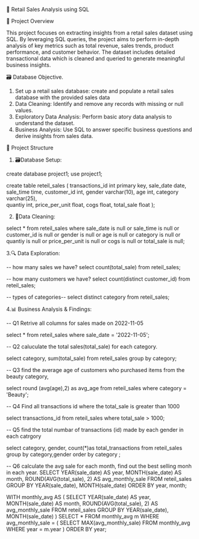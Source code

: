 🛒 Retail Sales Analysis using SQL

📌 Project Overview


This project focuses on extracting insights from a retail sales dataset using SQL. By leveraging SQL queries, the project aims to perform in-depth analysis of key metrics such as total revenue, sales trends, product performance, and customer behavior. The dataset includes detailed transactional data which is cleaned and queried to generate meaningful business insights.


🗃️ Database Objective.

1. Set up a retail sales database: create and populate a retail sales database with the provided sales data
2. Data Cleaning: Identify and remove any records with missing or null values.
3. Exploratory Data Analysis: Perform basic atory data analysis to understand the dataset.
4. Business Analysis: Use SQL to answer specific business questions and derive insights from sales data.


🧱 Project Structure

1. 🗃️Database Setup:

create database  project1;
use project1;

create table reteil_sales
(
transactions_id int primary key,
sale_date date, 
sale_time time,	
customer_id int,
	gender varchar(10),
    age int,
	category varchar(25),	
    quantiy int,
	price_per_unit float,
    cogs float,	
    total_sale float
    );

2. 🧹Data Cleaning:

select  * from reteil_sales
where 
sale_date is null
or
sale_time is null
or
customer_id is null
or
gender is null
or
age is null
or
category is null
or
quantiy is null
or
price_per_unit is null
or
cogs is null
or
total_sale is null;



3.🔍 Data Exploration:

-- how many sales we have?
select count(total_sale)
from reteil_sales;

-- how many customers we have?
select count(distinct customer_id)
from reteil_sales;

-- types of categories--
select distinct category
from reteil_sales;


4.📊  Business Analysis & Findings:

-- Q1 Retrive all columns for sales made on 2022-11-05

select * from reteil_sales
where sale_date = '2022-11-05';



-- Q2 caluculate the total sales(total_sale) for each category.

select  category, sum(total_sale)
from  reteil_sales
group by category;


-- Q3 find the average age of customers who purchased items from the beauty category,

select 
round (avg(age),2) as avg_age
from reteil_sales
where category = 'Beauty';


-- Q4 Find all transactions id where the total_sale is greater than 1000

select transactions_id
from reteil_sales
where total_sale > 1000;



-- Q5 find the total numbar of transactions (id) made by each gender in each catrgory

select 
category,
gender,
count(*)as total_transactions
from  reteil_sales
group by category,gender
order by category
;


-- Q6 calculate the avg sale for each month, find out the best selling monh in each year.
SELECT 
    YEAR(sale_date) AS year,
    MONTH(sale_date) AS month,
    ROUND(AVG(total_sale), 2) AS avg_monthly_sale
FROM reteil_sales
GROUP BY YEAR(sale_date), MONTH(sale_date)
ORDER BY year, month;


WITH monthly_avg AS (
    SELECT 
        YEAR(sale_date) AS year,
        MONTH(sale_date) AS month,
        ROUND(AVG(total_sale), 2) AS avg_monthly_sale
    FROM reteil_sales
    GROUP BY YEAR(sale_date), MONTH(sale_date)
)
SELECT *
FROM monthly_avg m
WHERE avg_monthly_sale = (
    SELECT MAX(avg_monthly_sale)
    FROM monthly_avg
    WHERE year = m.year
)
ORDER BY year;
